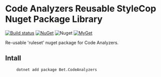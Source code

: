 ﻿# Code Analyzers Reusable StyleCop Nuget Package Library

[![Build status](https://ci.appveyor.com/api/projects/status/ywdhk854tdo6ne1s/branch/master?svg=true)](https://ci.appveyor.com/project/kdcllc/bet-codeanalyzers/branch/master)
[![NuGet](https://img.shields.io/nuget/v/Bet.CodeAnalyzers.svg)](https://www.nuget.org/packages?q=Bet.CodeAnalyzers)
![Nuget](https://img.shields.io/nuget/dt/Bet.CodeAnalyzers)
[![MyGet](https://img.shields.io/myget/kdcllc/v/Bet.CodeAnalyzers.svg?label=myget)](https://www.myget.org/F/kdcllc/api/v2)

Re-usable 'ruleset' nuget package for Code Analyzers.

## Intall

```bash
     dotnet add package Bet.CodeAnalyzers
```
